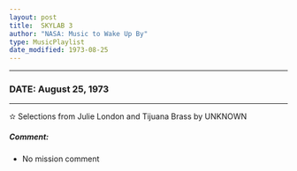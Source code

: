 ```yaml
---
layout: post
title:  SKYLAB 3
author: "NASA: Music to Wake Up By"
type: MusicPlaylist
date_modified: 1973-08-25
---
```


----
### DATE: August 25, 1973
----
✫ Selections from Julie London and Tijuana Brass by UNKNOWN

##### Comment:
* No mission comment
